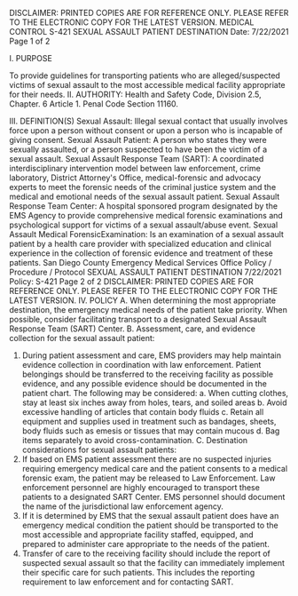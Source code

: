 DISCLAIMER: PRINTED COPIES ARE FOR REFERENCE ONLY. PLEASE REFER TO THE ELECTRONIC COPY FOR THE LATEST VERSION.
MEDICAL CONTROL S-421
SEXUAL ASSAULT PATIENT DESTINATION
Date: 7/22/2021 Page 1 of 2

I. PURPOSE

To provide guidelines for transporting patients who are alleged/suspected victims of sexual assault
to the most accessible medical facility appropriate for their needs.
II. AUTHORITY: Health and Safety Code, Division 2.5, Chapter. 6 Article 1. Penal Code Section
11160.

III. DEFINITION(S)
Sexual Assault: Illegal sexual contact that usually involves force upon a person without consent
or upon a person who is incapable of giving consent.
Sexual Assault Patient: A person who states they were sexually assaulted, or a person suspected
to have been the victim of a sexual assault.
Sexual Assault Response Team (SART): A coordinated interdisciplinary intervention model
between law enforcement, crime laboratory, District Attorney's Office, medical-forensic and
advocacy experts to meet the forensic needs of the criminal justice system and the medical and
emotional needs of the sexual assault patient.
Sexual Assault Response Team Center: A hospital sponsored program designated by the EMS
Agency to provide comprehensive medical forensic examinations and psychological support for
victims of a sexual assault/abuse event.
Sexual Assault Medical ForensicExamination: Is an examination of a sexual assault patient
by a health care provider with specialized education and clinical experience in the collection of
forensic evidence and treatment of these patients.
San Diego County Emergency Medical Services Office
Policy / Procedure / Protocol
SEXUAL ASSAULT PATIENT DESTINATION 7/22/2021
Policy: S-421 Page 2 of 2
DISCLAIMER: PRINTED COPIES ARE FOR REFERENCE ONLY. PLEASE REFER TO THE ELECTRONIC COPY FOR THE LATEST VERSION.
IV. POLICY
A. When determining the most appropriate destination, the emergency medical needs of the
patient take priority. When possible, consider facilitating transport to a designated Sexual
Assault Response Team (SART) Center.
B. Assessment, care, and evidence collection for the sexual assault patient:
1. During patient assessment and care, EMS providers may help maintain evidence collection
in coordination with law enforcement. Patient belongings should be transferred to the
receiving facility as possible evidence, and any possible evidence should be documented in
the patient chart. The following may be considered:
a. When cutting clothes, stay at least six inches away from holes, tears, and soiled areas
b. Avoid excessive handling of articles that contain body fluids
c. Retain all equipment and supplies used in treatment such as bandages, sheets, body
fluids such as emesis or tissues that may contain mucous
d. Bag items separately to avoid cross-contamination.
C. Destination considerations for sexual assault patients:
1. If based on EMS patient assessment there are no suspected injuries requiring emergency
medical care and the patient consents to a medical forensic exam, the patient may be
released to Law Enforcement. Law enforcement personnel are highly encouraged to
transport these patients to a designated SART Center. EMS personnel should document the
name of the jurisdictional law enforcement agency.
2. If it is determined by EMS that the sexual assault patient does have an emergency medical
condition the patient should be transported to the most accessible and appropriate facility
staffed, equipped, and prepared to administer care appropriate to the needs of the patient.
3. Transfer of care to the receiving facility should include the report of suspected sexual assault
so that the facility can immediately implement their specific care for such patients. This
includes the reporting requirement to law enforcement and for contacting SART.

